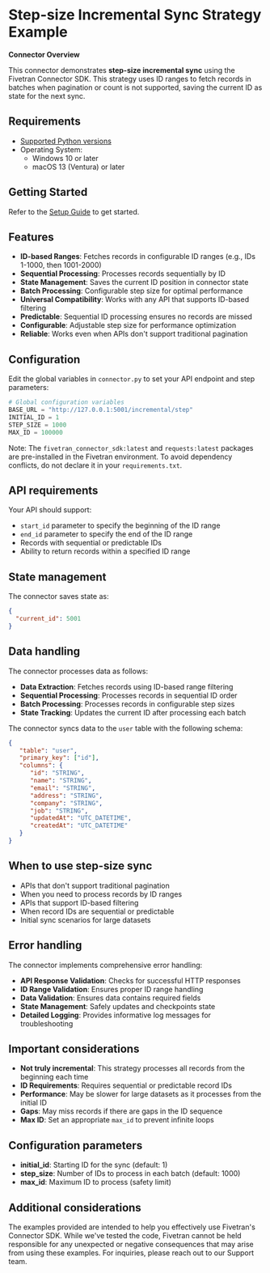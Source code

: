 # Step-size Incremental Sync Strategy Example

**Connector Overview**

This connector demonstrates **step-size incremental sync** using the Fivetran Connector SDK. This strategy uses ID ranges to fetch records in batches when pagination or count is not supported, saving the current ID as state for the next sync.

## **Requirements**

* [Supported Python versions](https://github.com/fivetran/fivetran_connector_sdk/blob/main/README.md#requirements)   
* Operating System:  
  * Windows 10 or later  
  * macOS 13 (Ventura) or later

## **Getting Started**

Refer to the [Setup Guide](https://fivetran.com/docs/connectors/connector-sdk/setup-guide) to get started.

## **Features**

- **ID-based Ranges**: Fetches records in configurable ID ranges (e.g., IDs 1-1000, then 1001-2000)
- **Sequential Processing**: Processes records sequentially by ID
- **State Management**: Saves the current ID position in connector state
- **Batch Processing**: Configurable step size for optimal performance
- **Universal Compatibility**: Works with any API that supports ID-based filtering
- **Predictable**: Sequential ID processing ensures no records are missed
- **Configurable**: Adjustable step size for performance optimization
- **Reliable**: Works even when APIs don't support traditional pagination

## **Configuration**

Edit the global variables in `connector.py` to set your API endpoint and step parameters:

```python
# Global configuration variables
BASE_URL = "http://127.0.0.1:5001/incremental/step"
INITIAL_ID = 1
STEP_SIZE = 1000
MAX_ID = 100000
```

Note: The `fivetran_connector_sdk:latest` and `requests:latest` packages are pre-installed in the Fivetran environment. To avoid dependency conflicts, do not declare it in your `requirements.txt`.

## **API requirements**

Your API should support:
- `start_id` parameter to specify the beginning of the ID range
- `end_id` parameter to specify the end of the ID range
- Records with sequential or predictable IDs
- Ability to return records within a specified ID range

## **State management**

The connector saves state as:
```json
{
  "current_id": 5001
}
```

## **Data handling**

The connector processes data as follows:
- **Data Extraction**: Fetches records using ID-based range filtering
- **Sequential Processing**: Processes records in sequential ID order
- **Batch Processing**: Processes records in configurable step sizes
- **State Tracking**: Updates the current ID after processing each batch

The connector syncs data to the `user` table with the following schema:

```json
{
   "table": "user",
   "primary_key": ["id"],
   "columns": {
      "id": "STRING",
      "name": "STRING",
      "email": "STRING",
      "address": "STRING",
      "company": "STRING",
      "job": "STRING",
      "updatedAt": "UTC_DATETIME",
      "createdAt": "UTC_DATETIME"
   }
}
```

## **When to use step-size sync**

- APIs that don't support traditional pagination
- When you need to process records by ID ranges
- APIs that support ID-based filtering
- When record IDs are sequential or predictable
- Initial sync scenarios for large datasets

## **Error handling**

The connector implements comprehensive error handling:
- **API Response Validation**: Checks for successful HTTP responses
- **ID Range Validation**: Ensures proper ID range handling
- **Data Validation**: Ensures data contains required fields
- **State Management**: Safely updates and checkpoints state
- **Detailed Logging**: Provides informative log messages for troubleshooting

## **Important considerations**

- **Not truly incremental**: This strategy processes all records from the beginning each time
- **ID Requirements**: Requires sequential or predictable record IDs
- **Performance**: May be slower for large datasets as it processes from the initial ID
- **Gaps**: May miss records if there are gaps in the ID sequence
- **Max ID**: Set an appropriate `max_id` to prevent infinite loops

## **Configuration parameters**

- **initial_id**: Starting ID for the sync (default: 1)
- **step_size**: Number of IDs to process in each batch (default: 1000)
- **max_id**: Maximum ID to process (safety limit)

## **Additional considerations**

The examples provided are intended to help you effectively use Fivetran's Connector SDK. While we've tested the code, Fivetran cannot be held responsible for any unexpected or negative consequences that may arise from using these examples. For inquiries, please reach out to our Support team. 